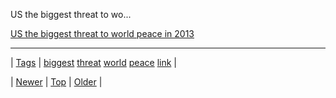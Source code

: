 <!--
title: US the biggest threat to world peace in 2013
date: 2020-06-28T15:27:00.220Z
tags: biggest, threat, world, peace, link
-->


US the biggest threat to wo...

[US the biggest threat to world peace in 2013](http://rt.com/news/us-biggest-threat-peace-079/)

<!--BOTTOM-POST-NAVIGATION-->
---

| [Tags](tags.md) | [biggest](tag-biggest.md) [threat](tag-threat.md) [world](tag-world.md) [peace](tag-peace.md) [link](tag-link.md) |

| [Newer](72018450052.md) | [Top](index.md) | [Older](72069242606.md) |